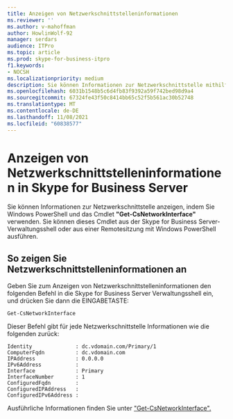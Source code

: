 ```yaml
---
title: Anzeigen von Netzwerkschnittstelleninformationen
ms.reviewer: ''
ms.author: v-mahoffman
author: HowlinWolf-92
manager: serdars
audience: ITPro
ms.topic: article
ms.prod: skype-for-business-itpro
f1.keywords:
- NOCSH
ms.localizationpriority: medium
description: Sie können Informationen zur Netzwerkschnittstelle mithilfe von Windows PowerShell und dem Cmdlet Get-CsNetworkInterface anzeigen. Sie können dieses Cmdlet aus der Skype for Business Server-Verwaltungsshell oder aus einer Remotesitzung mit Windows PowerShell ausführen.
ms.openlocfilehash: 6031b1548b5c6d4fb83f9392a59f742bed98d9a4
ms.sourcegitcommit: 67324fe43f50c8414bb65c52f5b561ac30b52748
ms.translationtype: MT
ms.contentlocale: de-DE
ms.lasthandoff: 11/08/2021
ms.locfileid: "60838577"
---
```

# <a name="viewing-network-interface-information-in-skype-for-business-server"></a>Anzeigen von Netzwerkschnittstelleninformationen in Skype for Business Server

Sie können Informationen zur Netzwerkschnittstelle anzeigen, indem Sie Windows PowerShell und das Cmdlet **"Get-CsNetworkInterface"** verwenden. Sie können dieses Cmdlet aus der Skype for Business Server-Verwaltungsshell oder aus einer Remotesitzung mit Windows PowerShell ausführen.

## <a name="to-view-network-interface-information"></a>So zeigen Sie Netzwerkschnittstelleninformationen an

Geben Sie zum Anzeigen von Netzwerkschnittstelleninformationen den folgenden Befehl in die Skype for Business Server Verwaltungsshell ein, und drücken Sie dann die EINGABETASTE:
    
`Get-CsNetworkInterface`

Dieser Befehl gibt für jede Netzwerkschnittstelle Informationen wie die folgenden zurück:

```console    
Identity              : dc.vdomain.com/Primary/1
ComputerFqdn          : dc.vdomain.com
IPAddress             : 0.0.0.0
IPv6Address           :
Interface             : Primary
InterfaceNumber       : 1
ConfiguredFqdn        :
ConfiguredIPAddress   :
ConfiguredIPv6Address :
```

Ausführliche Informationen finden Sie unter ["Get-CsNetworkInterface".](/powershell/module/skype/Get-CsNetworkInterface)

